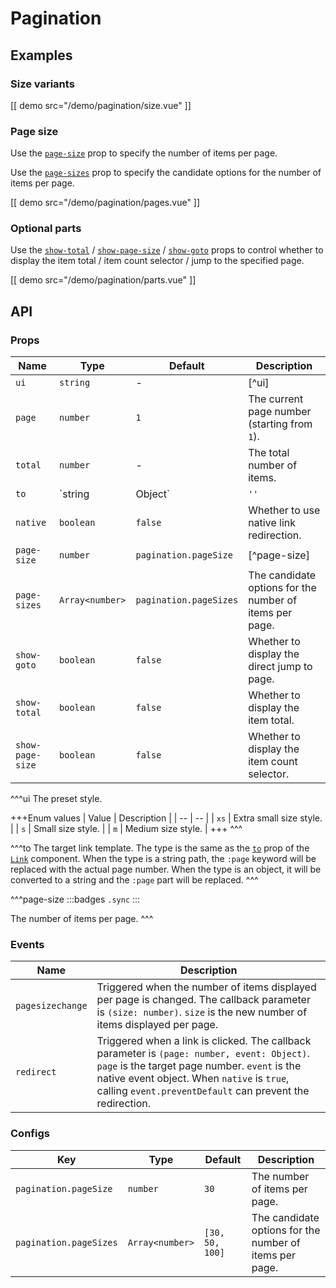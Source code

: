 # Pagination

## Examples

### Size variants

[[ demo src="/demo/pagination/size.vue" ]]

### Page size

Use the [`page-size`](#props-page-size) prop to specify the number of items per page.

Use the [`page-sizes`](#props-page-sizes) prop to specify the candidate options for the number of items per page.

[[ demo src="/demo/pagination/pages.vue" ]]

### Optional parts

Use the [`show-total`](#props-show-total) / [`show-page-size`](#props-show-page-size) / [`show-goto`](#props-show-goto) props to control whether to display the item total / item count selector / jump to the specified page.

[[ demo src="/demo/pagination/parts.vue" ]]

## API

### Props

| Name | Type | Default | Description |
| -- | -- | -- | -- |
| ``ui`` | `string` | - | [^ui] |
| ``page`` | `number` | `1` | The current page number (starting from `1`). |
| ``total`` | `number` | - | The total number of items. |
| ``to`` | `string | Object` | `''` | [^to] |
| ``native`` | `boolean` | `false` | Whether to use native link redirection. |
| ``page-size`` | `number` | `pagination.pageSize` | [^page-size] |
| ``page-sizes`` | `Array<number>` | `pagination.pageSizes` | The candidate options for the number of items per page. |
| ``show-goto`` | `boolean` | `false` | Whether to display the direct jump to page. |
| ``show-total`` | `boolean` | `false` | Whether to display the item total. |
| ``show-page-size`` | `boolean` | `false` | Whether to display the item count selector. |

^^^ui
The preset style.

+++Enum values
| Value | Description |
| -- | -- |
| `xs` | Extra small size style. |
| `s` | Small size style. |
| `m` | Medium size style. |
+++
^^^

^^^to
The target link template. The type is the same as the [`to`](./link#props-to) prop of the [`Link`](./link) component. When the type is a string path, the `:page` keyword will be replaced with the actual page number. When the type is an object, it will be converted to a string and the `:page` part will be replaced.
^^^

^^^page-size
:::badges
`.sync`
:::

The number of items per page.
^^^

### Events

| Name | Description |
| -- | -- |
| ``pagesizechange`` | Triggered when the number of items displayed per page is changed. The callback parameter is `(size: number)`. `size` is the new number of items displayed per page. |
| ``redirect`` | Triggered when a link is clicked. The callback parameter is `(page: number, event: Object)`. `page` is the target page number. `event` is the native event object. When `native` is `true`, calling `event.preventDefault` can prevent the redirection. |

### Configs

| Key | Type | Default | Description |
| -- | -- | -- | -- |
| ``pagination.pageSize`` | `number` | `30` | The number of items per page. |
| ``pagination.pageSizes`` | `Array<number>` | `[30, 50, 100]` | The candidate options for the number of items per page. |
